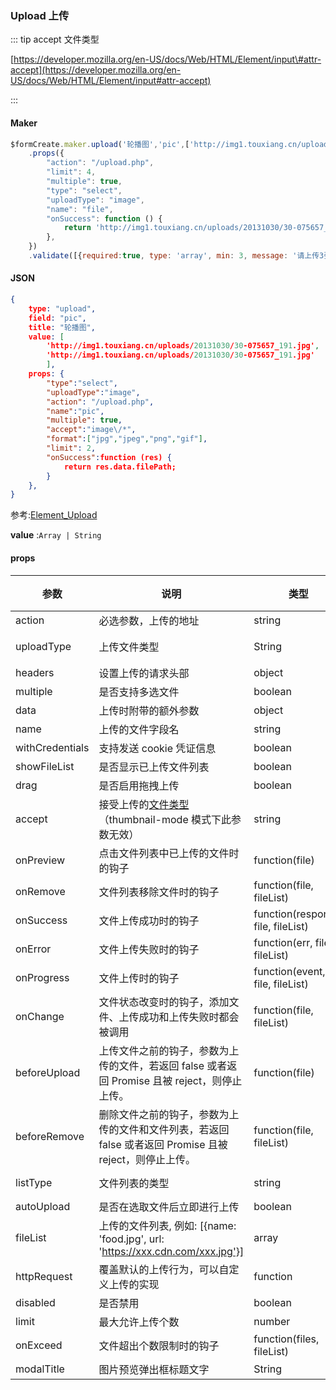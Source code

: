 ### Upload 上传



::: tip accept 文件类型

[https://developer.mozilla.org/en-US/docs/Web/HTML/Element/input\#attr-accept](https://developer.mozilla.org/en-US/docs/Web/HTML/Element/input#attr-accept)

:::

#### Maker
```js
$formCreate.maker.upload('轮播图','pic',['http://img1.touxiang.cn/uploads/20131030/30-075657_191.jpg'])
    .props({
        "action": "/upload.php",
        "limit": 4,
        "multiple": true,
        "type": "select",
        "uploadType": "image",
        "name": "file",
        "onSuccess": function () {
            return 'http://img1.touxiang.cn/uploads/20131030/30-075657_191.jpg';
        },
    })
    .validate([{required:true, type: 'array', min: 3, message: '请上传3张图片', trigger: 'change'}])
```

#### JSON
```json
{
    type: "upload",
    field: "pic",
    title: "轮播图",
    value: [
        'http://img1.touxiang.cn/uploads/20131030/30-075657_191.jpg',
        'http://img1.touxiang.cn/uploads/20131030/30-075657_191.jpg'
        ],
    props: {
        "type":"select",
        "uploadType":"image",
        "action": "/upload.php",
        "name":"pic",
        "multiple": true,
        "accept":"image\/*",
        "format":["jpg","jpeg","png","gif"],
        "limit": 2,
        "onSuccess":function (res) {
            return res.data.filePath;
        }
    },
}
```


参考:[Element_Upload](http://element-cn.eleme.io/#/zh-CN/component/upload)

**value** :`Array | String`


#### props

| 参数             | 说明                                                         | 类型                               | 可选值                    | 默认值 |
| ---------------- | ------------------------------------------------------------ | ---------------------------------- | ------------------------- | ------ |
| action           | 必选参数，上传的地址                                         | string                             | —                         | —      |
| uploadType | 上传文件类型 | String | image（图片上传），file（文件上传） | —      |
| headers          | 设置上传的请求头部                                           | object                             | —                         | —      |
| multiple         | 是否支持多选文件                                             | boolean                            | —                         | —      |
| data             | 上传时附带的额外参数                                         | object                             | —                         | —      |
| name             | 上传的文件字段名                                             | string                             | —                         | file   |
| withCredentials | 支持发送 cookie 凭证信息                                     | boolean                            | —                         | false  |
| showFileList   | 是否显示已上传文件列表                                       | boolean                            | —                         | true   |
| drag             | 是否启用拖拽上传                                             | boolean                            | —                         | false  |
| accept           | 接受上传的[文件类型](https://developer.mozilla.org/en-US/docs/Web/HTML/Element/input#attr-accept)（thumbnail-mode 模式下此参数无效） | string                             | —                         | —      |
| onPreview       | 点击文件列表中已上传的文件时的钩子                           | function(file)                     | —                         | —      |
| onRemove        | 文件列表移除文件时的钩子                                     | function(file, fileList)           | —                         | —      |
| onSuccess       | 文件上传成功时的钩子                                         | function(response, file, fileList) | —                         | —      |
| onError         | 文件上传失败时的钩子                                         | function(err, file, fileList)      | —                         | —      |
| onProgress      | 文件上传时的钩子                                             | function(event, file, fileList)    | —                         | —      |
| onChange        | 文件状态改变时的钩子，添加文件、上传成功和上传失败时都会被调用 | function(file, fileList)           | —                         | —      |
| beforeUpload    | 上传文件之前的钩子，参数为上传的文件，若返回 false 或者返回 Promise 且被 reject，则停止上传。 | function(file)                     | —                         | —      |
| beforeRemove    | 删除文件之前的钩子，参数为上传的文件和文件列表，若返回 false 或者返回 Promise 且被 reject，则停止上传。 | function(file, fileList)           | —                         | —      |
| listType        | 文件列表的类型                                               | string                             | text/picture/picture-card | text   |
| autoUpload      | 是否在选取文件后立即进行上传                                 | boolean                            | —                         | true   |
| fileList        | 上传的文件列表, 例如: [{name: 'food.jpg', url: 'https://xxx.cdn.com/xxx.jpg'}] | array                              | —                         | []     |
| httpRequest     | 覆盖默认的上传行为，可以自定义上传的实现                     | function                           | —                         | —      |
| disabled         | 是否禁用                                                     | boolean                            | —                         | false  |
| limit            | 最大允许上传个数                                             | number                             | —                         | —      |
| onExceed        | 文件超出个数限制时的钩子                                     | function(files, fileList)          | —                         | -      |
| modalTitle | 图片预览弹出框标题文字 |  String  | 预览 |
